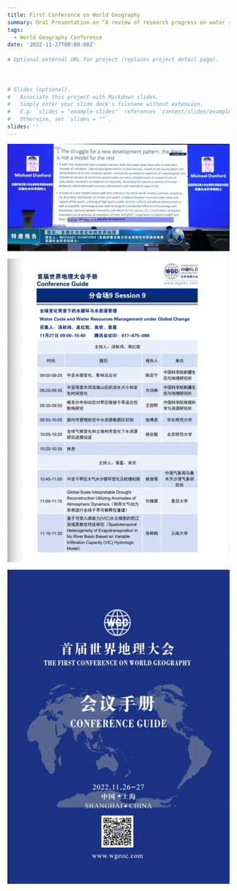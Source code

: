 ```yaml
---
title: First Conference on World Geography
summary: Oral Presentation on “A review of research progress on water resources under global climate change and land use change”.
tags:
  - World Geography Conference 
date: '2022-11-27T00:00:00Z'

# Optional external URL for project (replaces project detail page).



# Slides (optional).
#   Associate this project with Markdown slides.
#   Simply enter your slide deck's filename without extension.
#   E.g. `slides = "example-slides"` references `content/slides/example-slides.md`.
#   Otherwise, set `slides = ""`.
slides: ''
---
```

![png](./index_1_0.png)


![png](./index_2_0.png)


![png](./index_3_0.png)


